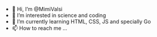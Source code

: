 - 👋 Hi, I’m @MimiValsi
- 👀 I’m interested in science and coding
- 🌱 I’m currently learning HTML, CSS, JS and specially Go
- 📫 How to reach me ...

<!---
MimiValsi/MimiValsi is a ✨ special ✨ repository because its `README.md` (this file) appears on your GitHub profile.
You can click the Preview link to take a look at your changes.
--->
